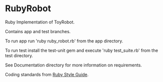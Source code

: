 RubyRobot
=========

Ruby Implementation of ToyRobot.

Contains app and test branches.

To run app run 'ruby ruby_robot.rb' from the app directory.

To run test install the test-unit gem and execute 'ruby test_suite.rb' from the test directory.

See Documentation directory for more information on requirements.

Coding standards from [Ruby Style Guide](https://github.com/bbatsov/ruby-style-guide).